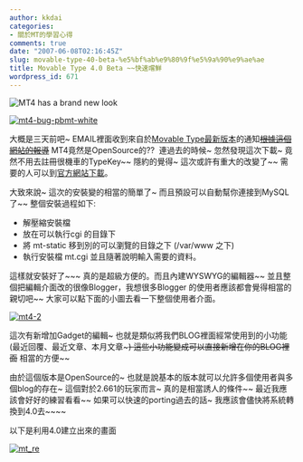 ```yaml
---
author: kkdai
categories:
- 關於MT的學習心得
comments: true
date: "2007-06-08T02:16:45Z"
slug: movable-type-40-beta-%e5%bf%ab%e9%80%9f%e5%9a%90%e9%ae%ae
title: Movable Type 4.0 Beta ~~快速嚐鮮
wordpress_id: 671
---
```


![MT4 has a brand new look](http://www.movabletype.com/mt4/i/brandingimg.jpg)

[![mt4-bug-pbmt-white](http://farm2.static.flickr.com/1351/534344342_aa39fb1f8f_o.png)](http://www.flickr.com/photos/evanlin/534344342/)

大概是三天前吧~ EMAIL裡面收到來自於[Movable Type最新版本](http://www.movabletype.com/mt4/)的通知~~[根據這個網站的報導](http://www.linuxlookup.com/2007/jun/05/movable_type_open_source_project)~~ MT4竟然是OpenSource的??  連過去的時候~ 忽然發現這次下載~ 竟然不用去註冊很機車的TypeKey~~ 隱約的覺得~ 這次或許有重大的改變了~~ 需要的人可以到[官方網站下載](http://www.movabletype.com/download.html)。

大致來說~ 這次的安裝變的相當的簡單了~ 而且預設可以自動幫你連接到MySQL了~~ 整個安裝過程如下:

  * 解壓縮安裝檔
  * 放在可以執行cgi 的目錄下 
  * 將 mt-static 移到別的可以瀏覽的目錄之下 (/var/www 之下)
  * 執行安裝檔 mt.cgi 並且隨著說明輸入需要的資料。

這樣就安裝好了~~~ 真的是超級方便的。而且內建WYSWYG的編輯器~~ 並且整個把編輯介面改的很像Blogger，我想很多Blogger 的使用者應該都會覺得相當的親切吧~~ 大家可以點下面的小圖去看一下整個使用者介面。

[![mt4-2](http://farm2.static.flickr.com/1165/534344402_1239e50a49.jpg)](http://www.flickr.com/photos/evanlin/534344402/)

這次有新增加Gadget的編輯~ 也就是類似將我們BLOG裡面經常使用到的小功能(最近回覆、最近文章、本月文章~~~) 這些小功能變成可以直接新增在你的BLOG裡面~~ 相當的方便~~

由於這個版本是OpenSource的~ 也就是說基本的版本就可以允許多個使用者與多個blog的存在~ 這個對於2.661的玩家而言~ 真的是相當誘人的條件~~ 最近我應該會好好的練習看看~~ 如果可以快速的porting過去的話~ 我應該會儘快將系統轉換到4.0去~~~~

以下是利用4.0建立出來的畫面

[![mt_re](http://farm2.static.flickr.com/1296/534344452_a288469a2e.jpg)](http://www.flickr.com/photos/evanlin/534344452/)
